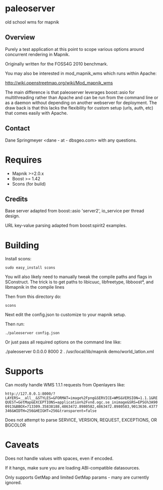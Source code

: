 # paleoserver

old school wms for mapnik


## Overview

Purely a test application at this point to scope various options around concurrent rendering in Mapnik.

Originally written for the FOSS4G 2010 benchmark.

You may also be interested in mod_mapnik_wms which runs within Apache:

  http://wiki.openstreetmap.org/wiki/Mod_mapnik_wms

The main difference is that paleoserver leverages boost::asio for multithreading rather than Apache and can be run from the command line or as a daemon without depending on another webserver for deployment. The draw back is that this lacks the flexibility for custom setup (urls, auth, etc) that comes easily with Apache.


## Contact

Dane Springmeyer <dane - at - dbsgeo.com> with any questions.


# Requires

* Mapnik >=2.0.x
* Boost >= 1.42
* Scons (for build)


## Credits

Base server adapted from boost::asio 'server2', io_service per thread design.

URL key-value parsing adapted from boost:spirit2 examples.


# Building

Install scons:

    sudo easy_install scons


You will also likely need to manually tweak the compile paths and flags in SConstruct. The trick is to get paths to libicuuc, libfreetype, libboost*, and libmapnik in the compile lines
    
Then from this directory do:

    scons

Next edit the config.json to customize to your mapnik setup.

Then run:

    ./paleoserver config.json
 
Or just pass all required options on the command line like:

  ./paleoserver 0.0.0.0 8000 2 . /usr/local/lib/mapnik demo/world_latlon.xml


# Supports

Can mostly handle WMS 1.1.1 requests from Openlayers like:

`http://127.0.0.1:8000/?LAYERS=__all__&STYLES=&FORMAT=image%2Fpng&SERVICE=WMS&VERSION=1.1.1&REQUEST=GetMap&EXCEPTIONS=application%2Fvnd.ogc.se_inimage&SRS=EPSG%3A900913&BBOX=713309.35838188,4863472.8980582,4863472.8980583,9013636.4377346&WIDTH=256&HEIGHT=256&transparent=false`

Does not attempt to parse SERVICE, VERSION, REQUEST, EXCEPTIONS, OR BGCOLOR


# Caveats

Does not handle values with spaces, even if encoded.

If it hangs, make sure you are loading ABI-compatible datasources.

Only supports GetMap and limited GetMap params - many are currently ignored.

